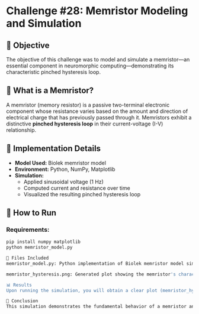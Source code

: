 # Challenge #28: Memristor Modeling and Simulation

## 🎯 Objective
The objective of this challenge was to model and simulate a memristor—an essential component in neuromorphic computing—demonstrating its characteristic pinched hysteresis loop.

## 🧠 What is a Memristor?
A memristor (memory resistor) is a passive two-terminal electronic component whose resistance varies based on the amount and direction of electrical charge that has previously passed through it. Memristors exhibit a distinctive **pinched hysteresis loop** in their current-voltage (I-V) relationship.

## 🔧 Implementation Details
- **Model Used:** Biolek memristor model
- **Environment:** Python, NumPy, Matplotlib
- **Simulation:**  
  - Applied sinusoidal voltage (1 Hz)  
  - Computed current and resistance over time  
  - Visualized the resulting pinched hysteresis loop

## 🚀 How to Run
### Requirements:
```bash
pip install numpy matplotlib
python memristor_model.py

📁 Files Included
memristor_model.py: Python implementation of Biolek memristor model simulation.

memristor_hysteresis.png: Generated plot showing the memristor's characteristic pinched hysteresis loop (I-V curve).

📊 Results
Upon running the simulation, you will obtain a clear plot (memristor_hysteresis.png) illustrating the memristor's characteristic pinched hysteresis loop, confirming the correct behavior of the Biolek model.

📝 Conclusion
This simulation demonstrates the fundamental behavior of a memristor and its unique I-V characteristics essential for neuromorphic computing applications. The Biolek model provides an intuitive and practical framework for understanding memristive dynamics.
